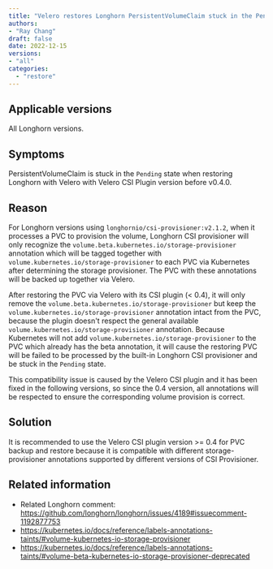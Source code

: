 ```yaml
---
title: "Velero restores Longhorn PersistentVolumeClaim stuck in the Pending state when using the Velero CSI Plugin version before v0.4.0"
authors:
- "Ray Chang"
draft: false
date: 2022-12-15
versions:
- "all"
categories:
  - "restore"
---
```


## Applicable versions

All Longhorn versions.

## Symptoms

PersistentVolumeClaim is stuck in the `Pending` state when restoring Longhorn with Velero with Velero CSI Plugin version before v0.4.0.

## Reason

For Longhorn versions using `longhornio/csi-provisioner:v2.1.2`, when it processes a PVC to provision the volume, Longhorn CSI provisioner will only recognize the `volume.beta.kubernetes.io/storage-provisioner` annotation which will be tagged together with `volume.kubernetes.io/storage-provisioner` to each PVC via Kubernetes after determining the storage provisioner. The PVC with these annotations will be backed up together via Velero.

After restoring the PVC via Velero with its CSI plugin (< 0.4), it will only remove the `volume.beta.kubernetes.io/storage-provisioner` but keep the `volume.kubernetes.io/storage-provisioner` annotation intact from the PVC, because the plugin doesn't respect the general available `volume.kubernetes.io/storage-provisioner` annotation. Because Kubernetes will not add `volume.kubernetes.io/storage-provisioner` to the PVC which already has the beta annotation, it will cause the restoring PVC will be failed to be processed by the built-in Longhorn CSI provisioner and be stuck in the `Pending` state.

This compatibility issue is caused by the Velero CSI plugin and it has been fixed in the following versions, so since the 0.4 version, all annotations will be respected to ensure the corresponding volume provision is correct.

## Solution

It is recommended to use the Velero CSI plugin version >= 0.4 for PVC backup and restore because it is compatible with different storage-provisioner annotations supported by different versions of CSI Provisioner. 

## Related information

* Related Longhorn comment: https://github.com/longhorn/longhorn/issues/4189#issuecomment-1192877753
* https://kubernetes.io/docs/reference/labels-annotations-taints/#volume-kubernetes-io-storage-provisioner
* https://kubernetes.io/docs/reference/labels-annotations-taints/#volume-beta-kubernetes-io-storage-provisioner-deprecated
